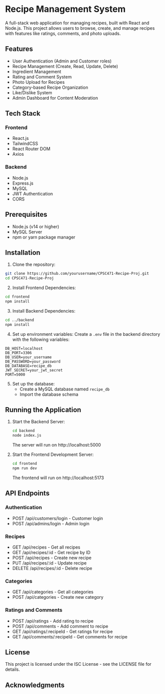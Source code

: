 # Recipe Management System

A full-stack web application for managing recipes, built with React and Node.js. This project allows users to browse, create, and manage recipes with features like ratings, comments, and photo uploads.

## Features

- User Authentication (Admin and Customer roles)
- Recipe Management (Create, Read, Update, Delete)
- Ingredient Management
- Rating and Comment System
- Photo Upload for Recipes
- Category-based Recipe Organization
- Like/Dislike System
- Admin Dashboard for Content Moderation

## Tech Stack

### Frontend
- React.js
- TailwindCSS
- React Router DOM
- Axios

### Backend
- Node.js
- Express.js
- MySQL
- JWT Authentication
- CORS

## Prerequisites

- Node.js (v14 or higher)
- MySQL Server
- npm or yarn package manager

## Installation

1. Clone the repository:
```bash
git clone https://github.com/yourusername/CPSC471-Recipe-Proj.git
cd CPSC471-Recipe-Proj
```

2. Install Frontend Dependencies:
```bash
cd frontend
npm install
```

3. Install Backend Dependencies:
```bash
cd ../backend
npm install
```

4. Set up environment variables:
   Create a `.env` file in the backend directory with the following variables:
```env
DB_HOST=localhost
DB_PORT=3306
DB_USER=your_username
DB_PASSWORD=your_password
DB_DATABASE=recipe_db
JWT_SECRET=your_jwt_secret
PORT=5000
```

5. Set up the database:
   - Create a MySQL database named `recipe_db`
   - Import the database schema

## Running the Application

1. Start the Backend Server:
   ```bash
   cd backend
   node index.js
   ```
   The server will run on http://localhost:5000

2. Start the Frontend Development Server:
   ```bash
   cd frontend
   npm run dev
   ```
   The frontend will run on http://localhost:5173



## API Endpoints

### Authentication
- POST /api/customers/login - Customer login
- POST /api/admins/login - Admin login

### Recipes
- GET /api/recipes - Get all recipes
- GET /api/recipes/:id - Get recipe by ID
- POST /api/recipes - Create new recipe
- PUT /api/recipes/:id - Update recipe
- DELETE /api/recipes/:id - Delete recipe

### Categories
- GET /api/categories - Get all categories
- POST /api/categories - Create new category

### Ratings and Comments
- POST /api/ratings - Add rating to recipe
- POST /api/comments - Add comment to recipe
- GET /api/ratings/:recipeId - Get ratings for recipe
- GET /api/comments/:recipeId - Get comments for recipe



## License

This project is licensed under the ISC License - see the LICENSE file for details.

## Acknowledgments

